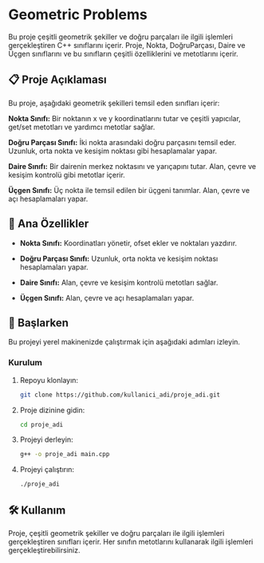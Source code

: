 # Geometric Problems

Bu proje çeşitli geometrik şekiller ve doğru parçaları ile ilgili işlemleri gerçekleştiren C++ sınıflarını içerir. Proje, Nokta, DoğruParçası, Daire ve Üçgen sınıflarını ve bu sınıfların çeşitli özelliklerini ve metotlarını içerir.

## 📋 Proje Açıklaması
Bu proje, aşağıdaki geometrik şekilleri temsil eden sınıfları içerir:

**Nokta Sınıfı:** Bir noktanın x ve y koordinatlarını tutar ve çeşitli yapıcılar, get/set metotları ve yardımcı metotlar sağlar.

**Doğru Parçası Sınıfı:** İki nokta arasındaki doğru parçasını temsil eder. Uzunluk, orta nokta ve kesişim noktası gibi hesaplamalar yapar.

**Daire Sınıfı:** Bir dairenin merkez noktasını ve yarıçapını tutar. Alan, çevre ve kesişim kontrolü gibi metotlar içerir.

**Üçgen Sınıfı:** Üç nokta ile temsil edilen bir üçgeni tanımlar. Alan, çevre ve açı hesaplamaları yapar.

## 🌟 Ana Özellikler
- **Nokta Sınıfı:** Koordinatları yönetir, ofset ekler ve noktaları yazdırır.

- **Doğru Parçası Sınıfı:** Uzunluk, orta nokta ve kesişim noktası hesaplamaları yapar.

- **Daire Sınıfı:** Alan, çevre ve kesişim kontrolü metotları sağlar.

- **Üçgen Sınıfı:** Alan, çevre ve açı hesaplamaları yapar.
  
## 🚀 Başlarken
Bu projeyi yerel makinenizde çalıştırmak için aşağıdaki adımları izleyin.

### Kurulum
1. Repoyu klonlayın:
    ```bash
    git clone https://github.com/kullanici_adi/proje_adi.git
    ```
2. Proje dizinine gidin:
    ```bash
    cd proje_adi
    ```
3. Projeyi derleyin:
    ```bash
    g++ -o proje_adi main.cpp
    ```
4. Projeyi çalıştırın:
    ```bash
    ./proje_adi
    ```

## 🛠️ Kullanım
Proje, çeşitli geometrik şekiller ve doğru parçaları ile ilgili işlemleri gerçekleştiren sınıfları içerir. Her sınıfın metotlarını kullanarak ilgili işlemleri gerçekleştirebilirsiniz.
